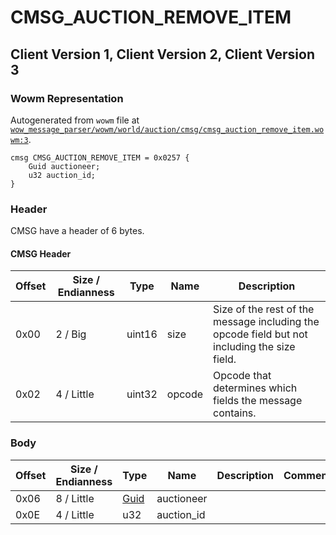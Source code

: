# CMSG_AUCTION_REMOVE_ITEM

## Client Version 1, Client Version 2, Client Version 3

### Wowm Representation

Autogenerated from `wowm` file at [`wow_message_parser/wowm/world/auction/cmsg/cmsg_auction_remove_item.wowm:3`](https://github.com/gtker/wow_messages/tree/main/wow_message_parser/wowm/world/auction/cmsg/cmsg_auction_remove_item.wowm#L3).
```rust,ignore
cmsg CMSG_AUCTION_REMOVE_ITEM = 0x0257 {
    Guid auctioneer;
    u32 auction_id;
}
```
### Header

CMSG have a header of 6 bytes.

#### CMSG Header

| Offset | Size / Endianness | Type   | Name   | Description |
| ------ | ----------------- | ------ | ------ | ----------- |
| 0x00   | 2 / Big           | uint16 | size   | Size of the rest of the message including the opcode field but not including the size field.|
| 0x02   | 4 / Little        | uint32 | opcode | Opcode that determines which fields the message contains.|

### Body

| Offset | Size / Endianness | Type | Name | Description | Comment |
| ------ | ----------------- | ---- | ---- | ----------- | ------- |
| 0x06 | 8 / Little | [Guid](../types/packed-guid.md) | auctioneer |  |  |
| 0x0E | 4 / Little | u32 | auction_id |  |  |

